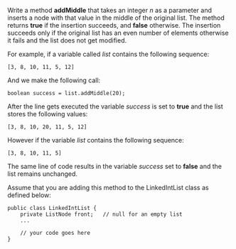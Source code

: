 Write a method **addMiddle** that takes an integer _n_ as a parameter and inserts a node with that value in the middle of the original list. The method returns **true** if the insertion succeeds, and **false** otherwise. The insertion succeeds only if the original list has an even number of elements otherwise it fails and the list does not get modified.

For example, if a variable called _list_ contains the following sequence:

`[3, 8, 10, 11, 5, 12]`

And we make the following call:

`boolean success = list.addMiddle(20);`

After the line gets executed the variable _success_ is set to **true** and the list stores the following values:

`[3, 8, 10, 20, 11, 5, 12]`

However if the variable _list_ contains the following sequence:

`[3, 8, 10, 11, 5]`

The same line of code results in the variable _success_ set to **false** and the list remains unchanged.

Assume that you are adding this method to the LinkedIntList class as defined below:

```
public class LinkedIntList {
    private ListNode front;   // null for an empty list
    ...
    
    // your code goes here
}
```